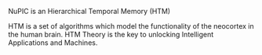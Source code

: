 <p class="lead">
  NuPIC is an Hierarchical Temporal Memory (HTM)
</p>

HTM is a set of algorithms which model the functionality of the neocortex in the
human brain. HTM Theory is the key to unlocking Intelligent Applications
and Machines.
